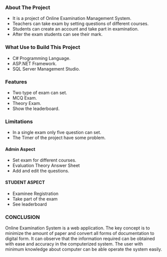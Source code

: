 ### About The Project
* It is a project of Online Examination Management System.
* Teachers can take exam by setting questions of different courses.
* Students can create an account and take part in examination.
* After the exam students can see their mark.

### What Use to Build This Project 
* C# Programming Language.
* ASP.NET Framework.
* SQL Server Management Studio.

### Features
* Two type of exam can set.
* MCQ Exam.
* Theory Exam.
* Show the leaderboard.

### Limitations
* In a single exam only five question can set.
* The Timer of the project have some problem.

#### Admin Aspect 
* Set exam for different courses.
* Evaluation Theory Answer Sheet
* Add and edit the questions.

#### STUDENT ASPECT
* Examinee Registration
* Take part of the exam
* See leaderboard

### CONCLUSION
Online Examination System is a web application. The key concept is to minimize the amount of paper and convert all forms of documentation to digital form. It can observe that the information required can be obtained with ease and accuracy in the computerized system. The user with minimum knowledge about computer can be able operate the system easily.
